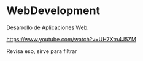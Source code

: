 # WebDevelopment
Desarrollo de Aplicaciones Web.

https://www.youtube.com/watch?v=UH7Xtn4J5ZM

Revisa eso, sirve para filtrar